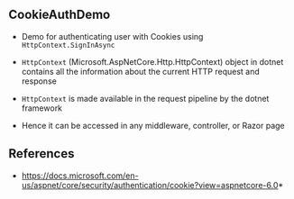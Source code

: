 ## CookieAuthDemo
* Demo for authenticating user with Cookies using `HttpContext.SignInAsync`

* `HttpContext` (Microsoft.AspNetCore.Http.HttpContext) object in dotnet contains all the information about the current HTTP request and response
* `HttpContext` is made available in the request pipeline by the dotnet framework
* Hence it can be accessed in any middleware, controller, or Razor page


## References
* https://docs.microsoft.com/en-us/aspnet/core/security/authentication/cookie?view=aspnetcore-6.0*